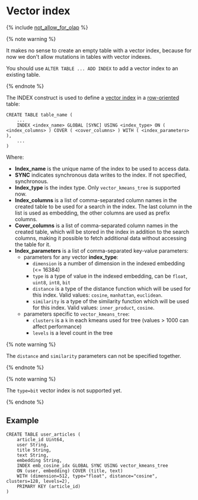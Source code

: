 # Vector index

{% include [not_allow_for_olap](../../../../_includes/not_allow_for_olap_note.md) %}

{% note warning %}

It makes no sense to create an empty table with a vector index, because for now we don't allow mutations in tables with vector indexes.

You should use `ALTER TABLE ... ADD INDEX` to add a vector index to an existing table.

{% endnote %}

The INDEX construct is used to define a [vector index](../../../../concepts/vector_indexes.md) in a [row-oriented](../../../../concepts/datamodel/table.md#row-oriented-tables) table:

```yql
CREATE TABLE table_name (
    ...
    INDEX <index_name> GLOBAL [SYNC] USING <index_type> ON ( <index_columns> ) COVER ( <cover_columns> ) WITH ( <index_parameters> ),
    ...
)
```

Where:

* **Index_name** is the unique name of the index to be used to access data.
* **SYNC** indicates synchronous data writes to the index. If not specified, synchronous.
* **Index_type** is the index type. Only `vector_kmeans_tree` is supported now.
* **Index_columns** is a list of comma-separated column names in the created table to be used for a search in the index. The last column in the list is used as embedding, the other columns are used as prefix columns.
* **Cover_columns** is a list of comma-separated column names in the created table, which will be stored in the index in addition to the search columns, making it possible to fetch additional data without accessing the table for it.
* **Index_parameters** is a list of comma-separated key-value parameters:
    * parameters for any vector **index_type**:
        * `dimension` is a number of dimension in the indexed embedding (<= 16384)
        * `type` is a type of value in the indexed embedding, can be `float`, `uint8`, `int8`, `bit`
        * `distance` is a type of the distance function which will be used for this index. Valid values: `cosine`, `manhattan`, `euclidean`.
        * `similarity` is a type of the similarity function which will be used for this index. Valid values: `inner_product`, `cosine`.
    * parameters specific to `vector_kmeans_tree`:
        * `clusters` is a `k` in each kmeans used for tree (values > 1000 can affect performance)
        * `levels` is a level count in the tree


{% note warning %}

The `distance` and `similarity` parameters can not be specified together.

{% endnote %}


{% note warning %}

The `type=bit` vector index is not supported yet.

{% endnote %}

## Example

```yql
CREATE TABLE user_articles (
    article_id Uint64,
    user String,
    title String,
    text String,
    embedding String,
    INDEX emb_cosine_idx GLOBAL SYNC USING vector_kmeans_tree 
    ON (user, embedding) COVER (title, text) 
    WITH (dimension=512, type="float", distance="cosine", clusters=128, levels=2),
    PRIMARY KEY (article_id)
)
```
